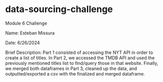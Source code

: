 # data-sourcing-challenge
Module 6 Challenge

Name: Esteban Missura

Date: 6/26/2024

Brief Description: Part 1 consisted of accessing the NYT API in order to create a list of titles. In Part 2, we accessed the TMDB API and used the previously mentioned titles list to find/query those in that website. Finally, we merged both dataframes in Part 3, cleaned up the data, and outputted/exported a csv with the finalized and merged dataframe.